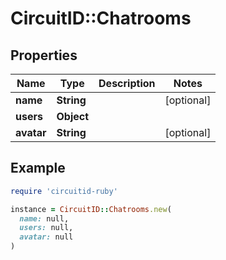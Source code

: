 # CircuitID::Chatrooms

## Properties

| Name | Type | Description | Notes |
| ---- | ---- | ----------- | ----- |
| **name** | **String** |  | [optional] |
| **users** | **Object** |  |  |
| **avatar** | **String** |  | [optional] |

## Example

```ruby
require 'circuitid-ruby'

instance = CircuitID::Chatrooms.new(
  name: null,
  users: null,
  avatar: null
)
```

